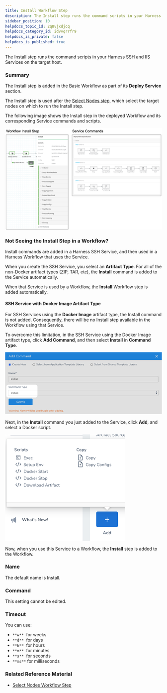```yaml
---
title: Install Workflow Step
description: The Install step runs the command scripts in your Harness SSH and IIS Services on the target host. In this topic --  Summary. Not Seeing the Install Step in a Workflow?. Name. Command. Timeout. Related…
sidebar_position: 10
helpdocs_topic_id: 2q8vjxdjcq
helpdocs_category_id: idvvqrrfr9
helpdocs_is_private: false
helpdocs_is_published: true
---
```


The Install step runs the command scripts in your Harness SSH and IIS Services on the target host.


### Summary

The Install step is added in the Basic Workflow as part of its **Deploy Service** section.

The Install step is used after the [Select Nodes step](select-nodes-workflow-step.md), which select the target nodes on which to run the Install step.

The following image shows the Install step in the deployed Workflow and its corresponding Service commands and scripts.

![](./static/install-workflow-step-07.png)


### Not Seeing the Install Step in a Workflow?

Install commands are added in a Harness SSH Service, and then used in a Harness Workflow that uses the Service.

When you create the SSH Service, you select an **Artifact Type**. For all of the non-Docker artifact types (ZIP, TAR, etc), the **Install** command is added to the Service automatically.

When that Service is used by a Workflow, the **Install** Workflow step is added automatically.

#### SSH Service with Docker Image Artifact Type

For SSH Services using the **Docker Image** artifact type, the Install command is not added. Consequently, there will be no Install step available in the Workflow using that Service.

To overcome this limitation, in the SSH Service using the Docker Image artifact type, click **Add Command**, and then select **Install** in **Command Type**.

![](./static/install-workflow-step-08.png)

Next, in the **Install** command you just added to the Service, click **Add**, and select a Docker script.

![](./static/install-workflow-step-09.png)

Now, when you use this Service to a Workflow, the **Install** step is added to the Workflow.

### Name

The default name is Install.

### Command

This setting cannot be edited.

### Timeout

You can use:

* `**w**`  for weeks
* `**d**`  for days
* `**h**`  for hours
* `**m**`  for minutes
* `**s**`  for seconds
* `**ms**` for milliseconds

### Related Reference Material

* [Select Nodes Workflow Step](select-nodes-workflow-step.md)

